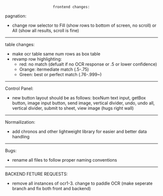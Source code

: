                           frontend changes:

pagnation:

- change row selector to Fill (show rows to bottom of screen, no scroll) or All (show all results, scroll is fine)

---

table changes:

- make ocr table same num rows as box table
- revamp row highlighting:
  - red: no match (defualt if no OCR response or .5 or lower confidence)
  - Orange: itermediate match (.5-.75)
  - Green: best or perfect match (.76-.999~)

---

Control Panel:

- new button layout should be as follows:
  boxNum text input, getBox button, image input button, send image, vertical divider, undo, undo all, vertical divider, submit to sheet, view image (hugs right wall)

---

Normailization:

- add chronos and other lightweight library for easier and better data handling

---

Bugs:

- rename all files to follow proper naming conventions

---

BACKEND FETURE REQUESTS:

- remove all instances of ocr1-3. change to paddle OCR (make seperate branch and fix both front and backend)
